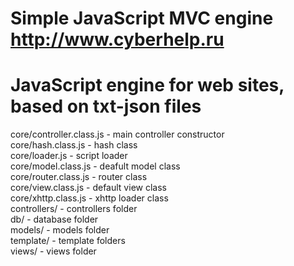 # Simple JavaScript MVC engine http://www.cyberhelp.ru
# JavaScript engine for web sites, based on txt-json files

core/controller.class.js - main controller constructor<br />
core/hash.class.js - hash class<br />
core/loader.js - script loader<br />
core/model.class.js - deafult model class<br />
core/router.class.js - router class<br />
core/view.class.js - default view class<br />
core/xhttp.class.js - xhttp loader class<br />
controllers/ - controllers folder<br />
db/ - database folder<br />
models/ - models folder<br />
template/ - template folders<br />
views/ - views folder
